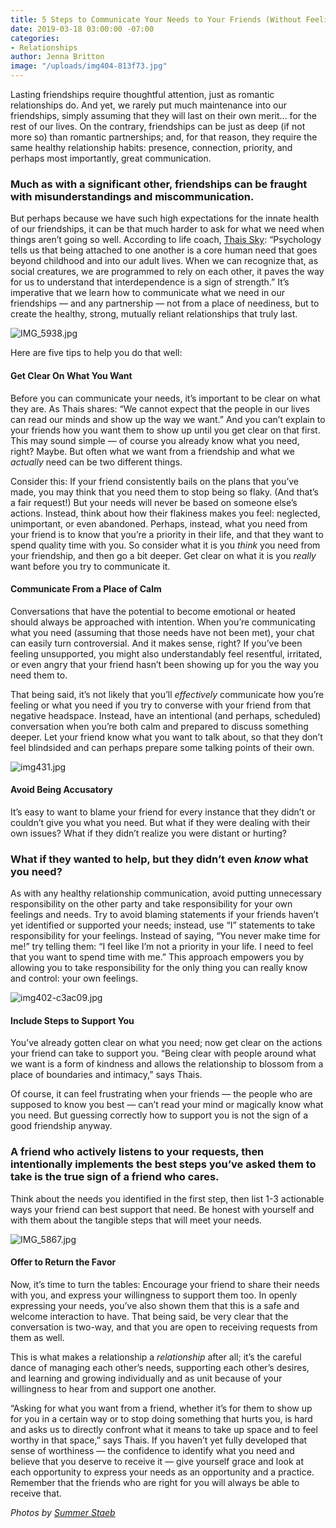 ```yaml
---
title: 5 Steps to Communicate Your Needs to Your Friends (Without Feeling Needy)
date: 2019-03-18 03:00:00 -07:00
categories:
- Relationships
author: Jenna Britton
image: "/uploads/img404-813f73.jpg"
---
```


Lasting friendships require thoughtful attention, just as romantic relationships do. And yet, we rarely put much maintenance into our friendships, simply assuming that they will last on their own merit... for the rest of our lives. On the contrary, friendships can be just as deep (if not more so) than romantic partnerships; and, for that reason, they require the same healthy relationship habits: presence, connection, priority, and perhaps most importantly, great communication.

### Much as with a significant other, friendships can be fraught with misunderstandings and miscommunication. 

But perhaps because we have such high expectations for the innate health of our friendships, it can be that much harder to ask for what we need when things aren’t going so well. According to life coach, [Thais Sky](https://www.thaissky.com/): “Psychology tells us that being attached to one another is a core human need that goes beyond childhood and into our adult lives. When we can recognize that, as social creatures, we are programmed to rely on each other, it paves the way for us to understand that interdependence is a sign of strength.” It’s imperative that we learn how to communicate what we need in our friendships — and any partnership — not from a place of neediness, but to create the healthy, strong, mutually reliant relationships that truly last.

![IMG_5938.jpg](/uploads/IMG_5938.jpg)

Here are five tips to help you do that well:

#### Get Clear On What You Want

Before you can communicate your needs, it’s important to be clear on what they are. As Thais shares: “We cannot expect that the people in our lives can read our minds and show up the way we want.” And you can’t explain to your friends how you want them to show up until you get clear on that first. This may sound simple — of course you already know what you need, right? Maybe. But often what we want from a friendship and what we _actually_ need can be two different things.

Consider this: If your friend consistently bails on the plans that you’ve made, you may think that you need them to stop being so flaky. (And that’s a fair request!) But your needs will never be based on someone else’s actions. Instead, think about how their flakiness makes you feel: neglected, unimportant, or even abandoned. Perhaps, instead, what you need from your friend is to know that you’re a priority in their life, and that they want to spend quality time with you. So consider what it is you _think_ you need from your friendship, and then go a bit deeper. Get clear on what it is you _really_ want before you try to communicate it.

#### Communicate From a Place of Calm

Conversations that have the potential to become emotional or heated should always be approached with intention. When you’re communicating what you need (assuming that those needs have not been met), your chat can easily turn controversial. And it makes sense, right? If you’ve been feeling unsupported, you might also understandably feel resentful, irritated, or even angry that your friend hasn’t been showing up for you the way you need them to.

That being said, it’s not likely that you’ll _effectively_ communicate how you’re feeling or what you need if you try to converse with your friend from that negative headspace. Instead, have an intentional (and perhaps, scheduled) conversation when you’re both calm and prepared to discuss something deeper. Let your friend know what you want to talk about, so that they don’t feel blindsided and can perhaps prepare some talking points of their own.

![img431.jpg](/uploads/img431.jpg)

#### Avoid Being Accusatory

It’s easy to want to blame your friend for every instance that they didn’t or couldn’t give you what you need. But what if they were dealing with their own issues? What if they didn’t realize you were distant or hurting? 

### What if they wanted to help, but they didn’t even _know_ what you need?

As with any healthy relationship communication, avoid putting unnecessary responsibility on the other party and take responsibility for your own feelings and needs. Try to avoid blaming statements if your friends haven’t yet identified or supported your needs; instead, use “I” statements to take responsibility for your feelings. Instead of saying, “You never make time for me!” try telling them: “I feel like I’m not a priority in your life. I need to feel that you want to spend time with me.” This approach empowers you by allowing you to take responsibility for the only thing you can really know and control: your own feelings.

![img402-c3ac09.jpg](/uploads/img402-c3ac09.jpg)

#### Include Steps to Support You

You’ve already gotten clear on what you need; now get clear on the actions your friend can take to support you. “Being clear with people around what we want is a form of kindness and allows the relationship to blossom from a place of boundaries and intimacy,” says Thais.

Of course, it can feel frustrating when your friends — the people who are supposed to know you best — can’t read your mind or magically know what you need. But guessing correctly how to support you is not the sign of a good friendship anyway. 

### A friend who actively listens to your requests, then intentionally implements the best steps you’ve asked them to take is the true sign of a friend who cares.

Think about the needs you identified in the first step, then list 1-3 actionable ways your friend can best support that need. Be honest with yourself and with them about the tangible steps that will meet your needs.

![IMG_5867.jpg](/uploads/IMG_5867.jpg)

#### Offer to Return the Favor

Now, it’s time to turn the tables: Encourage your friend to share their needs with you, and express your willingness to support them too. In openly expressing your needs, you’ve also shown them that this is a safe and welcome interaction to have. That being said, be very clear that the conversation is two-way, and that you are open to receiving requests from them as well. 

This is what makes a relationship a _relationship_ after all; it’s the careful dance of managing each other’s needs, supporting each other’s desires, and learning and growing individually and as unit because of your willingness to hear from and support one another.

“Asking for what you want from a friend, whether it’s for them to show up for you in a certain way or to stop doing something that hurts you, is hard and asks us to directly confront what it means to take up space and to feel worthy in that space,” says Thais. If you haven’t yet fully developed that sense of worthiness — the confidence to identify what you need and believe that you deserve to receive it — give yourself grace and look at each opportunity to express your needs as an opportunity and a practice. Remember that the friends who are right for you will always be able to receive that.

_Photos by [Summer Staeb](https://www.summerstaeb.com/)_